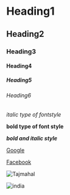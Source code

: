# Heading1
## Heading2
### Heading3 
#### Heading4
##### Heading5
###### Heading6
*italic type of fontstyle*

**bold type of font style**

***bold and italic style***

[Google](https://www.google.com/)

[Facebook](https://www.facebook.com/)

![Tajmahal](https://upload.wikimedia.org/wikipedia/commons/thumb/6/67/Taj_Mahal_in_India_-_Kristian_Bertel.jpg/1200px-Taj_Mahal_in_India_-_Kristian_Bertel.jpg)

![india](https://encrypted-tbn0.gstatic.com/images?q=tbn:ANd9GcQDIg_4f0OV8WpcPmqmlD_h8UZ5MkcxckEWXQ&usqp=CAU)
